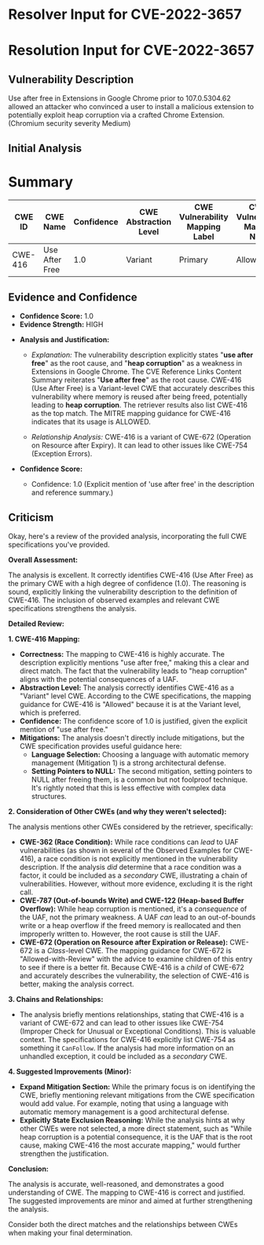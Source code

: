 # Resolver Input for CVE-2022-3657

# Resolution Input for CVE-2022-3657

## Vulnerability Description
Use after free in Extensions in Google Chrome prior to 107.0.5304.62 allowed an attacker who convinced a user to install a malicious extension to potentially exploit heap corruption via a crafted Chrome Extension. (Chromium security severity Medium)

## Initial Analysis
# Summary
| CWE ID | CWE Name | Confidence | CWE Abstraction Level | CWE Vulnerability Mapping Label | CWE-Vulnerability Mapping Notes |
|---|---|---|---|---|---|
| CWE-416 | Use After Free | 1.0 | Variant | Primary | Allowed |

## Evidence and Confidence

*   **Confidence Score:** 1.0
*   **Evidence Strength:** HIGH

- **Analysis and Justification:**
  - *Explanation:* The vulnerability description explicitly states "**use after free**" as the root cause, and "**heap corruption**" as a weakness in Extensions in Google Chrome. The CVE Reference Links Content Summary reiterates "**Use after free**" as the root cause. CWE-416 (Use After Free) is a Variant-level CWE that accurately describes this vulnerability where memory is reused after being freed, potentially leading to **heap corruption**. The retriever results also list CWE-416 as the top match. The MITRE mapping guidance for CWE-416 indicates that its usage is ALLOWED.
  
  - *Relationship Analysis:* CWE-416 is a variant of CWE-672 (Operation on Resource after Expiry). It can lead to other issues like CWE-754 (Exception Errors).

- **Confidence Score:**
  - Confidence: 1.0 (Explicit mention of 'use after free' in the description and reference summary.)

## Criticism
Okay, here's a review of the provided analysis, incorporating the full CWE specifications you've provided.

**Overall Assessment:**

The analysis is excellent. It correctly identifies CWE-416 (Use After Free) as the primary CWE with a high degree of confidence (1.0). The reasoning is sound, explicitly linking the vulnerability description to the definition of CWE-416. The inclusion of observed examples and relevant CWE specifications strengthens the analysis.

**Detailed Review:**

**1. CWE-416 Mapping:**

*   **Correctness:** The mapping to CWE-416 is highly accurate.  The description explicitly mentions "use after free," making this a clear and direct match.  The fact that the vulnerability leads to "heap corruption" aligns with the potential consequences of a UAF.
*   **Abstraction Level:** The analysis correctly identifies CWE-416 as a "Variant" level CWE. According to the CWE specifications, the mapping guidance for CWE-416 is "Allowed" because it is at the Variant level, which is preferred.
*   **Confidence:** The confidence score of 1.0 is justified, given the explicit mention of "use after free."
*   **Mitigations:** The analysis doesn't directly include mitigations, but the CWE specification provides useful guidance here:
    *   **Language Selection:**  Choosing a language with automatic memory management (Mitigation 1) is a strong architectural defense.
    *   **Setting Pointers to NULL:** The second mitigation, setting pointers to NULL after freeing them, is a common but not foolproof technique. It's rightly noted that this is less effective with complex data structures.

**2. Consideration of Other CWEs (and why they weren't selected):**

The analysis mentions other CWEs considered by the retriever, specifically:

*   **CWE-362 (Race Condition):** While race conditions can *lead* to UAF vulnerabilities (as shown in several of the Observed Examples for CWE-416), a race condition is not explicitly mentioned in the vulnerability description. If the analysis *did* determine that a race condition was a factor, it could be included as a *secondary* CWE, illustrating a chain of vulnerabilities. However, without more evidence, excluding it is the right call.
*   **CWE-787 (Out-of-bounds Write) and CWE-122 (Heap-based Buffer Overflow):**  While heap corruption is mentioned, it's a *consequence* of the UAF, not the primary weakness. A UAF *can* lead to an out-of-bounds write or a heap overflow if the freed memory is reallocated and then improperly written to. However, the root cause is still the UAF.
*   **CWE-672 (Operation on Resource after Expiration or Release):** CWE-672 is a *Class*-level CWE. The mapping guidance for CWE-672 is "Allowed-with-Review" with the advice to examine children of this entry to see if there is a better fit. Because CWE-416 is a *child* of CWE-672 and accurately describes the vulnerability, the selection of CWE-416 is better, making the analysis correct.

**3. Chains and Relationships:**

*   The analysis briefly mentions relationships, stating that CWE-416 is a variant of CWE-672 and can lead to other issues like CWE-754 (Improper Check for Unusual or Exceptional Conditions). This is valuable context. The specifications for CWE-416 explicitly list CWE-754 as something it `CanFollow`. If the analysis had more information on an unhandled exception, it could be included as a *secondary* CWE.

**4. Suggested Improvements (Minor):**

*   **Expand Mitigation Section:** While the primary focus is on identifying the CWE, briefly mentioning relevant mitigations from the CWE specification would add value.  For example, noting that using a language with automatic memory management is a good architectural defense.
*   **Explicitly State Exclusion Reasoning:** While the analysis hints at why other CWEs were not selected, a more direct statement, such as "While heap corruption is a potential consequence, it is the UAF that is the root cause, making CWE-416 the most accurate mapping," would further strengthen the justification.

**Conclusion:**

The analysis is accurate, well-reasoned, and demonstrates a good understanding of CWE. The mapping to CWE-416 is correct and justified. The suggested improvements are minor and aimed at further strengthening the analysis.

Consider both the direct matches and the relationships between CWEs
when making your final determination.
        